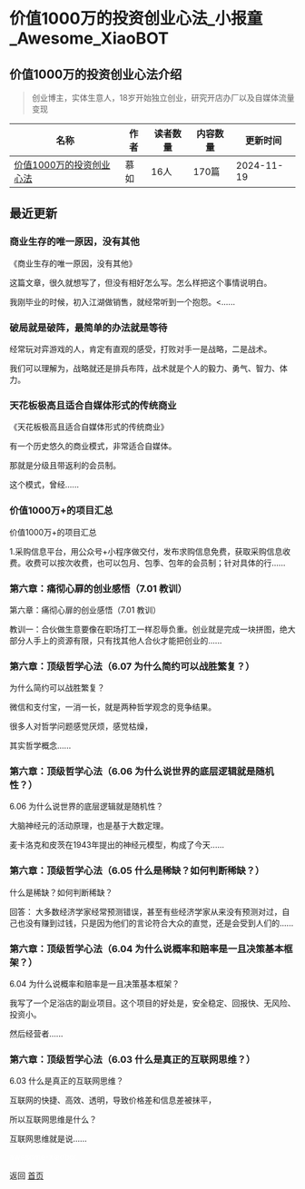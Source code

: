 # 价值1000万的投资创业心法_小报童_Awesome_XiaoBOT

## 价值1000万的投资创业心法介绍
> 创业博主，实体生意人，18岁开始独立创业，研究开店办厂以及自媒体流量变现  
  


|名称|作者|读者数量|内容数量|更新时间|
|---|---|---|---|---|
|[价值1000万的投资创业心法](https://xiaobot.net/p/caso_cc?refer=0b133df9-27dc-423b-8101-639049001c13)|慕如|16人|170篇|2024-11-19|

## 最近更新
### 商业生存的唯一原因，没有其他

《商业生存的唯一原因，没有其他》

这篇文章，很久就想写了，但没有相好怎么写。怎么样把这个事情说明白。

我刚毕业的时候，初入江湖做销售，就经常听到一个抱怨。<......

### 破局就是破阵，最简单的办法就是等待

经常玩对弈游戏的人，肯定有直观的感受，打败对手一是战略，二是战术。

我们可以理解为，战略就还是排兵布阵，战术就是个人的毅力、勇气、智力、体力。

### 天花板极高且适合自媒体形式的传统商业

《天花板极高且适合自媒体形式的传统商业》

有一个历史悠久的商业模式，非常适合自媒体。

那就是分级且带返利的会员制。

这个模式，曾经......

### 价值1000万+的项目汇总

价值1000万+的项目汇总

1.采购信息平台，用公众号+小程序做交付，发布求购信息免费，获取采购信息收费。收费可以按次收费，也可以包月、包季、包年的会员制；针对具体的行......

### 第六章：痛彻心扉的创业感悟（7.01 教训）

第六章：痛彻心扉的创业感悟（7.01 教训）

教训一：合伙做生意要像在职场打工一样忍辱负重。创业就是完成一块拼图，绝大部分人手上的资源有限，只有找其他人合伙才能把创业的......

### 第六章：顶级哲学心法（6.07 为什么简约可以战胜繁复？）

为什么简约可以战胜繁复？

微信和支付宝，一消一长，就是两种哲学观念的竞争结果。

很多人对哲学问题感觉厌烦，感觉枯燥，

其实哲学概念......

### 第六章：顶级哲学心法（6.06 为什么说世界的底层逻辑就是随机性？）

6.06 为什么说世界的底层逻辑就是随机性？

大脑神经元的活动原理，也是基于大数定理。

麦卡洛克和皮茨在1943年提出的神经元模型，构成了今天......

### 第六章：顶级哲学心法（6.05 什么是稀缺？如何判断稀缺？）

什么是稀缺？如何判断稀缺？

回答： 大多数经济学家经常预测错误，甚至有些经济学家从来没有预测对过，自己也没有赚到过钱，只是因为他们的言论符合大众的直觉，还是会受到人们的......

### 第六章：顶级哲学心法（6.04 为什么说概率和赔率是一且决策基本框架？）

6.04 为什么说概率和赔率是一且决策基本框架？

我写了一个足浴店的副业项目。这个项目的好处是，安全稳定、回报快、无风险、投资小。

然后经营者......

### 第六章：顶级哲学心法（6.03 什么是真正的互联网思维？）

6.03 什么是真正的互联网思维？

互联网的快捷、高效、透明，导致价格差和信息差被抹平，

所以互联网思维是什么？

互联网思维就是说......


<a href="https://github.com/Reno9527/awesome-xiaobot" style="color: white; text-decoration: none;">awesome-xiaobot</a>

返回 [首页](../README.md)
